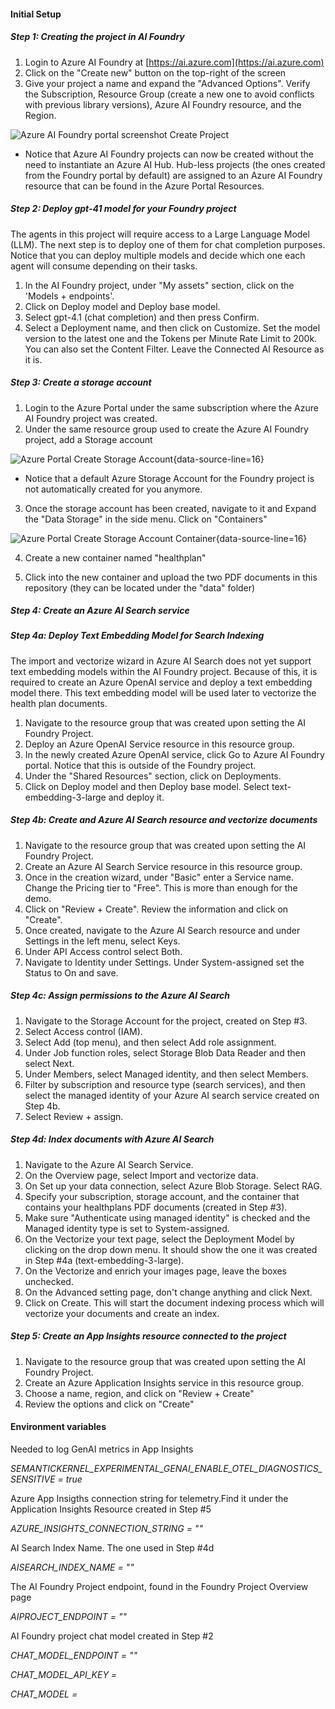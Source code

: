#### Initial Setup
##### Step 1: Creating the project in AI Foundry

1. Login to Azure AI Foundry at [https://ai.azure.com](https://ai.azure.com)
2. Click on the "Create new" button on the top-right of the screen
3. Give your project a name and expand the "Advanced Options". Verify the Subscription, Resource Group (create a new one to avoid conflicts with previous library versions), Azure AI Foundry resource, and the Region.

![Azure AI Foundry portal screenshot Create Project](https://github.com/microsoft/skmultiagents/blob/main/docs/AzureAIFoundryCreateProject.jpg)

* Notice that Azure AI Foundry projects can now be created without the need to instantiate an Azure AI Hub. Hub-less projects (the ones created from the Foundry portal by default) are assigned to an Azure AI Foundry resource that can be found in the Azure Portal Resources.

##### Step 2: Deploy gpt-41 model for your Foundry project

The agents in this project will require access to a Large Language Model (LLM). The next step is to deploy one of them for chat completion purposes. Notice that you can deploy multiple models and decide which one each agent will consume depending on their tasks.

1. In the AI Foundry project, under "My assets" section, click on the 'Models + endpoints'.
2. Click on Deploy model and Deploy base model.
3. Select gpt-4.1 (chat completion) and then press Confirm.
4. Select a Deployment name, and then click on Customize. Set the model version to the latest one and the Tokens per Minute Rate Limit to 200k. You can also set the Content Filter. Leave the Connected AI Resource as it is.

##### Step 3: Create a storage account

1. Login to the Azure Portal under the same subscription where the Azure AI Foundry project was created. 
2. Under the same resource group used to create the Azure AI Foundry project, add a Storage account

![Azure Portal Create Storage Account](https://github.com/microsoft/skmultiagents/blob/main/docs/AzurePortalCreateStorageAcct.jpg){data-source-line=16}

* Notice that a default Azure Storage Account for the Foundry project is not automatically created for you anymore.

3. Once the storage account has been created, navigate to it and Expand the "Data Storage" in the side menu. Click on "Containers"

![Azure Portal Create Storage Account Container](https://github.com/microsoft/skmultiagents/blob/main/docs/AzurePortalCreateContainer.jpg){data-source-line=16}

4. Create a new container named "healthplan"

5. Click into the new container and upload the two PDF documents in this repository (they can be located under the "data" folder)

##### Step 4: Create an Azure AI Search service
##### Step 4a: Deploy Text Embedding Model for Search Indexing

The import and vectorize wizard in Azure AI Search does not yet support text embedding models within the AI Foundry project. Because of this, it is required to create an Azure OpenAI service and deploy a text embedding model there. This text embedding model will be used later to vectorize the health plan documents.

1. Navigate to the resource group that was created upon setting the AI Foundry Project.
2. Deploy an Azure OpenAI Service resource in this resource group.
3. In the newly created Azure OpenAI service, click Go to Azure AI Foundry portal. Notice that this is outside of the Foundry project.
4. Under the "Shared Resources" section, click on Deployments.
5. Click on Deploy model and then Deploy base model. Select text-embedding-3-large and deploy it.

##### Step 4b: Create and Azure AI Search resource and vectorize documents

1. Navigate to the resource group that was created upon setting the AI Foundry Project.
2. Create an Azure AI Search Service resource in this resource group.
3. Once in the creation wizard, under "Basic" enter a Service name. Change the Pricing tier to "Free". This is more than enough for the demo.
4. Click on "Review + Create". Review the information and click on "Create".
5. Once created, navigate to the Azure AI Search resource and under Settings in the left menu, select Keys.
2. Under API Access control select Both.
3. Navigate to Identity under Settings. Under System-assigned set the Status to On and save.

##### Step 4c: Assign permissions to the Azure AI Search

1. Navigate to the Storage Account for the project, created on Step #3.
2. Select Access control (IAM).
3. Select Add (top menu), and then select Add role assignment.
4. Under Job function roles, select Storage Blob Data Reader and then select Next.
5. Under Members, select Managed identity, and then select Members.
6. Filter by subscription and resource type (search services), and then select the managed identity of your Azure AI search service created on Step 4b.
7. Select Review + assign.

##### Step 4d: Index documents with Azure AI Search

1. Navigate to the Azure AI Search Service.
2. On the Overview page, select Import and vectorize data.
3. On Set up your data connection, select Azure Blob Storage. Select RAG.
4. Specify your subscription, storage account, and the container that contains your healthplans PDF documents (created in Step #3).
5. Make sure "Authenticate using managed identity" is checked and the Managed identity type is set to System-assigned.
6. On the Vectorize your text page, select the Deployment Model by clicking on the drop down menu. It should show the one it was created in Step #4a (text-embedding-3-large).
6. On the Vectorize and enrich your images page, leave the boxes unchecked.
7. On the Advanced setting page, don't change anything and click Next.
8. Click on Create. This will start the document indexing process which will vectorize your documents and create an index.

##### Step 5: Create an App Insights resource connected to the project

1. Navigate to the resource group that was created upon setting the AI Foundry Project.
2. Create an Azure Application Insights service in this resource group.
3. Choose a name, region, and click on "Review + Create"
4. Review the options and click on "Create"

#### Environment variables

Needed to log GenAI metrics in App Insights

*SEMANTICKERNEL_EXPERIMENTAL_GENAI_ENABLE_OTEL_DIAGNOSTICS_SENSITIVE = true*

Azure App Insigths connection string for telemetry.Find it under the Application Insights Resource created in Step #5

*AZURE_INSIGHTS_CONNECTION_STRING = ""*

AI Search Index Name. The one used in Step #4d

*AISEARCH_INDEX_NAME = ""*

The AI Foundry Project endpoint, found in the Foundry Project Overview page

*AIPROJECT_ENDPOINT = ""*

AI Foundry project chat model created in Step #2

*CHAT_MODEL_ENDPOINT = ""*

*CHAT_MODEL_API_KEY =* 

*CHAT_MODEL =* 
